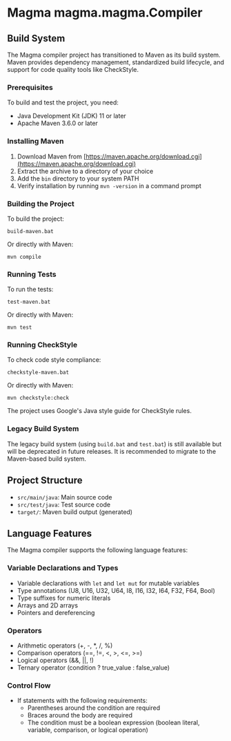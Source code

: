 # Magma magma.magma.Compiler

## Build System

The Magma compiler project has transitioned to Maven as its build system. Maven provides dependency management, standardized build lifecycle, and support for code quality tools like CheckStyle.

### Prerequisites

To build and test the project, you need:

- Java Development Kit (JDK) 11 or later
- Apache Maven 3.6.0 or later

### Installing Maven

1. Download Maven from [https://maven.apache.org/download.cgi](https://maven.apache.org/download.cgi)
2. Extract the archive to a directory of your choice
3. Add the `bin` directory to your system PATH
4. Verify installation by running `mvn -version` in a command prompt

### Building the Project

To build the project:

```
build-maven.bat
```

Or directly with Maven:

```
mvn compile
```

### Running Tests

To run the tests:

```
test-maven.bat
```

Or directly with Maven:

```
mvn test
```

### Running CheckStyle

To check code style compliance:

```
checkstyle-maven.bat
```

Or directly with Maven:

```
mvn checkstyle:check
```

The project uses Google's Java style guide for CheckStyle rules.

### Legacy Build System

The legacy build system (using `build.bat` and `test.bat`) is still available but will be deprecated in future releases. It is recommended to migrate to the Maven-based build system.

## Project Structure

- `src/main/java`: Main source code
- `src/test/java`: Test source code
- `target/`: Maven build output (generated)

## Language Features

The Magma compiler supports the following language features:

### Variable Declarations and Types
- Variable declarations with `let` and `let mut` for mutable variables
- Type annotations (U8, U16, U32, U64, I8, I16, I32, I64, F32, F64, Bool)
- Type suffixes for numeric literals
- Arrays and 2D arrays
- Pointers and dereferencing

### Operators
- Arithmetic operators (+, -, *, /, %)
- Comparison operators (==, !=, <, >, <=, >=)
- Logical operators (&&, ||, !)
- Ternary operator (condition ? true_value : false_value)

### Control Flow
- If statements with the following requirements:
  - Parentheses around the condition are required
  - Braces around the body are required
  - The condition must be a boolean expression (boolean literal, variable, comparison, or logical operation)
